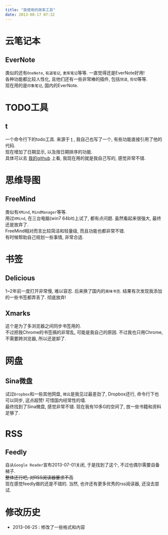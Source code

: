 ```yaml
---
title: "我使用的效率工具"
date: 2013-08-17 07:32
---
```



# 云笔记本 #

## EverNote ##

类似的还有`OneNote`, `有道笔记`, `麦库笔记`等等. 一直觉得还是EverNote好用!  
各种功能都比较人性化, 且他们还有一些非常棒的插件, 包括`悦读`, `剪切`等等.  
现在用的是`印象笔记`, 国内的EverNote.  


# TODO工具 #

## t ##

一个命令行下的todo工具. 来源于 [t](https://github.com/sjl/t) , 我自己也写了一个, 有些功能直接引用了他的代码.  
现在增加了日期显示, 以及按日期排序的功能.  
具体可以去 [我的github](https://github.com/tankywoo/t) 上看, 我现在用的就是我自己写的, 感觉非常不错.  


# 思维导图 #

## FreeMind ##

类似有`XMind`, `MindManager`等等.  
用过`XMind`, 在三台电脑(win7 64bit)上试了, 都有点问题. 虽然看起来很强大, 最终还是放弃了.  
FreeMind相对而言比较简洁和轻量级, 而且功能也都非常不错.  
有时候帮助自己规划一些事情, 非常合适.  


# 书签 #

## Delicious ##

1~2年前一度打开非常慢, 难以容忍. 后来换了国内的`美味书签`. 结果有次发现我添加的一些书签都弄丢了. 彻底放弃!  

## Xmarks ##

这个是为了多浏览器之间同步书签用的.  
不过把我Chrome的书签搞的非常乱, 可能是我自己的原因. 不过我也只用Chrome, 不需要跨浏览器, 所以还是卸了.  


# 网盘 #

## Sina微盘 ##
试过`Dropbox`和一些其他网盘, `微云`是我见过最差劲了, Dropbox还行, 命令行下也可以同步, 这点超赞! 可惜国内经常性的墙.  
最终找到了Sina微盘, 感觉非常不错. 现在我有10多G的空间了, 放一些书籍和资料足够了.  


# RSS #

## Feedly ##
自从`Google Reader`宣布2013-07-01关闭, 于是找到了这个, 不过也偶尔需要自备梯子.  
<strike>整体还行吧, 对RSS阅读器要求不高</strike>  
现在感觉feedly做的还是不错的. 当然, 也许还有更多优秀的rss阅读器, 还没去尝试.

# 修改历史 #

* 2013-06-25 : 修改了一些格式和内容
